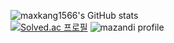![maxkang1566's GitHub stats](https://github-readme-stats.vercel.app/api?username=maxkang1566&show_icons=true&theme=tokyonight)  
[![Solved.ac 프로필](http://mazassumnida.wtf/api/v2/generate_badge?boj=maxkang1566)](https://solved.ac/maxkang1566)
![mazandi profile](http://mazandi.herokuapp.com/api?handle=maxkang1566&theme=cold)
